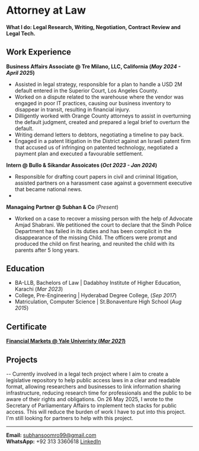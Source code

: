 # Attorney at Law

#### What I do: Legal Research, Writing, Negotiation, Contract Review and Legal Tech. 

## Work Experience
**Business Affairs Associate @ Tre Milano, LLC, California (_May 2024 - April 2025_)**
- Assisted in legal strategy, responsible for a plan to handle a USD 2M default entered in the Superior Court, Los Angeles County.
- Worked on a dispute related to the warehouse where the vendor was engaged in poor IT practices, causing our business inventory to disappear in transit, resulting in financial injury. 
- Dilligently worked with Orange County attorneys to assist in overturning the default judgment, created and prepared a legal brief to overturn the default.
- Writing demand letters to debtors, negotiating a timeline to pay back.
- Engaged in a patent litigation in the District against an Israeli patent firm that accused us of infringing on patented technology, negotiated a payment plan and executed a favourable settlement.


**Intern @ Bullo & Sikandar Assoicates (_Oct 2023 - Jan 2024_)**
- Responsible for drafting court papers in civil and criminal litigation, assisted partners on a harassment case against a government executive that became national news.
- 

**Managaing Partner @ Subhan & Co** (_Present_)
- Worked on a case to recover a missing person with the help of Advocate Amjad Shabrani. We petitioned the court to declare that the Sindh Police Department has failed in its duties and has been complicit in the disappearance of the missing Child. The officers were prompt and produced the child on first hearing, and reunited the child with its parents after 5 long years.

## Education
- BA-LLB, Bachelors of Law | Dadabhoy Institute of Higher Education, Karachi (_Mar 2023_)								       		
- College, Pre-Engineering	| Hyderabad Degree College, (_Sep 2017_)	 			        		
- Matriculation, Computer Science | St.Bonaventure High School (_Aug 2015_)

## Certificate 
[**Financial Markets @ Yale Univeristy (_Mar 2021_)** ](https://www.coursera.org/account/accomplishments/certificate/U7X5QVASA2CB)

## Projects

-- Currently involved in a legal tech project where I aim to create a legislative repository to help public access laws in a clear and readable format, allowing researchers and businesses to link information sharing infrastructure, reducing research time for professionals and the public to be aware of their rights and obligations. On 26 May 2025, I wrote to the Secretary of Parliamentary Affairs to implement tech stacks for public access. This will reduce the burden of work I have to put into this project. I'm still looking for partners to help with this project.

---

**Email:** [subhansoomro99@gmail.com](mailto:subhansoomro99@gmail.com)  
**WhatsApp:** +92 313 3360618
[LinkedIn](https://www.linkedin.com/in/subhan3w/)
